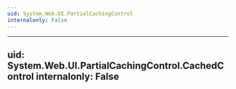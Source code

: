 ```yaml
---
uid: System.Web.UI.PartialCachingControl
internalonly: False
---
```


---
uid: System.Web.UI.PartialCachingControl.CachedControl
internalonly: False
---
